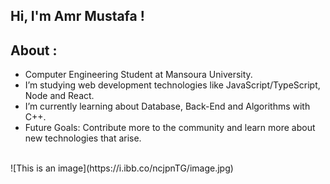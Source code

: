 ## Hi, I'm Amr Mustafa !

## About :

- Computer Engineering Student at Mansoura University.
- I’m studying web development technologies like JavaScript/TypeScript, Node and React.
- I’m currently learning about Database, Back-End and Algorithms with C++.                                       
- Future Goals: Contribute more to the community and learn more about new technologies that arise.
<br/>
![This is an image](https://i.ibb.co/ncjpnTG/image.jpg)
